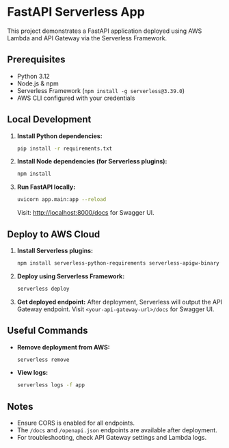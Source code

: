 # FastAPI Serverless App

This project demonstrates a FastAPI application deployed using AWS Lambda and API Gateway via the Serverless Framework.

## Prerequisites
- Python 3.12
- Node.js & npm
- Serverless Framework (`npm install -g serverless@3.39.0`)
- AWS CLI configured with your credentials

## Local Development

1. **Install Python dependencies:**
   ```bash
   pip install -r requirements.txt
   ```

2. **Install Node dependencies (for Serverless plugins):**
   ```bash
   npm install
   ```

3. **Run FastAPI locally:**
   ```bash
   uvicorn app.main:app --reload
   ```
   Visit: [http://localhost:8000/docs](http://localhost:8000/docs) for Swagger UI.

## Deploy to AWS Cloud

1. **Install Serverless plugins:**
   ```bash
   npm install serverless-python-requirements serverless-apigw-binary
   ```

2. **Deploy using Serverless Framework:**
   ```bash
   serverless deploy
   ```

3. **Get deployed endpoint:**
   After deployment, Serverless will output the API Gateway endpoint. Visit `<your-api-gateway-url>/docs` for Swagger UI.

## Useful Commands

- **Remove deployment from AWS:**
  ```bash
  serverless remove
  ```
- **View logs:**
  ```bash
  serverless logs -f app
  ```

## Notes
- Ensure CORS is enabled for all endpoints.
- The `/docs` and `/openapi.json` endpoints are available after deployment.
- For troubleshooting, check API Gateway settings and Lambda logs.
